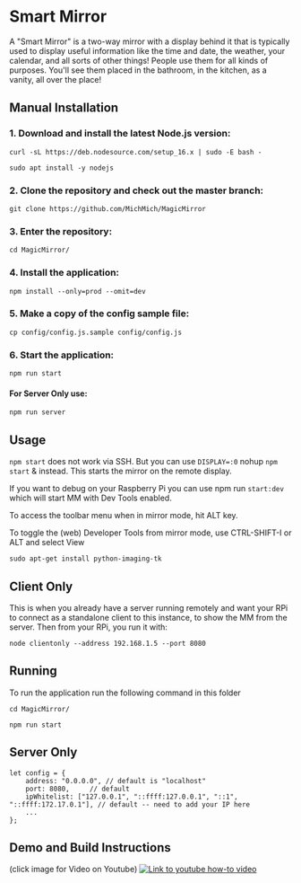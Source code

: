 # Smart Mirror 
A "Smart Mirror" is a two-way mirror with a display behind it that is typically used to display useful information like the time and date, the weather, your calendar, and all sorts of other things! People use them for all kinds of purposes. You'll see them placed in the bathroom, in the kitchen, as a vanity, all over the place!

## Manual Installation
### 1. Download and install the latest Node.js version:

```
curl -sL https://deb.nodesource.com/setup_16.x | sudo -E bash -
```
```
sudo apt install -y nodejs
```
### 2. Clone the repository and check out the master branch:

```
git clone https://github.com/MichMich/MagicMirror
```
### 3. Enter the repository:
```
cd MagicMirror/
```
### 4. Install the application:
```
npm install --only=prod --omit=dev
```
### 5. Make a copy of the config sample file:
```
cp config/config.js.sample config/config.js
```

### 6. Start the application:
```
npm run start
```
#### For Server Only use:
```
npm run server
```

## Usage 

`npm start` does not work via SSH. But you can use `DISPLAY=:0` nohup `npm start` & instead. 
This starts the mirror on the remote display.

If you want to debug on your Raspberry Pi you can use npm run  `start:dev`  which will start MM with Dev Tools enabled.


To access the toolbar menu when in mirror mode, hit ALT key.

To toggle the (web) Developer Tools from mirror mode, use CTRL-SHIFT-I or ALT and select View


```
sudo apt-get install python-imaging-tk
```

## Client Only
This is when you already have a server running remotely and want your RPi to connect as a standalone client to this instance, to show the MM from the server. Then from your RPi, you run it with:
```
node clientonly --address 192.168.1.5 --port 8080
```



## Running
To run the application run the following command in this folder

```
cd MagicMirror/
```
```
npm run start
```
## Server Only 
```
let config = {
	address: "0.0.0.0",	// default is "localhost"
	port: 8080,		// default
	ipWhitelist: ["127.0.0.1", "::ffff:127.0.0.1", "::1", "::ffff:172.17.0.1"], // default -- need to add your IP here
	...
};
```
## Demo and Build Instructions 
(click image for Video on Youtube)
[![Link to youtube how-to video](https://imgur.com/a/D4vi0Cm)](https://youtu.be/drt5-oTzF0M)
